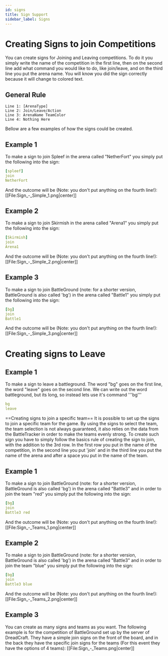 ```yaml
---
id: signs
title: Sign Support
sidebar_label: Signs
---
```


# Creating Signs to join Competitions

You can create signs for Joining and Leaving competitions. To do it you simply write the name of the competition in the first line, then on the second line add what command you would like to do, like join/leave, and on the third line you put the arena name. You will know you did the sign correctly because it will change to colored text.

## General Rule

```
Line 1: [ArenaType]
Line 2: Join/Leave/Action
Line 3: ArenaName TeamColor
Line 4: Nothing Here
```

Bellow are a few examples of how the signs could be created.

## Example 1

To make a sign to join Spleef in the arena called "NetherFort" you simply put the following into the sign:

```yaml
[spleef]
join
NetherFort
```

And the outcome will be (Note: you don't put anything on the fourth line!): [[File:Sign_-_Simple_1.png|center]]

## Example 2

To make a sign to join Skirmish in the arena called "Arena1" you simply put the following into the sign:

```yaml
[Skirmish]
join
Arena1
```

And the outcome will be (Note: you don't put anything on the fourth line!): [[File:Sign_-_Simple_2.png|center]]

## Example 3

To make a sign to join BattleGround (note: for a shorter version, BattleGround is also called 'bg') in the arena called "Battle1" you simply put the following into the sign:

```yaml
[bg]
join
Battle1
```

And the outcome will be (Note: you don't put anything on the fourth line!): [[File:Sign_-_Simple_3.png|center]]

# Creating signs to Leave

## Example 1

To make a sign to leave a battleground. The word "bg" goes on the first line, the word "leave" goes on the second line. We can write out the word battleground, but its long, so instead lets use it's command '''bg'''

```yaml
bg
leave
```

==Creating signs to join a specific team== It is possible to set up the signs to join a specific team for the game. By using the signs to select the team, the team selection is not always guaranteed, it also relies on the data from the BattleTracker in order to make the teams evenly strong. To create such sign you have to simply follow the basics rule of creating the sign to join, with the addition to the 3rd row. In the first row you put in the name of the competition, in the second line you put 'join' and in the third line you put the name of the arena and after a space you put in the name of the team.

## Example 1

To make a sign to join BattleGround (note: for a shorter version, BattleGround is also called 'bg') in the arena called "Battle3" and in order to join the team "red" you simply put the following into the sign:

```yaml
[bg]
join
Battle3 red
```

And the outcome will be (Note: you don't put anything on the fourth line!): [[File:Sign_-_Teams_1.png|center]]

## Example 2

To make a sign to join BattleGround (note: for a shorter version, BattleGround is also called 'bg') in the arena called "Battle3" and in order to join the team "blue" you simply put the following into the sign:

```yaml
[bg]
join
Battle3 blue
```

And the outcome will be (Note: you don't put anything on the fourth line!): [[File:Sign_-_Teams_2.png|center]]

## Example 3

You can create as many signs and teams as you want. The following example is for the competition of BattleGround set up by the server of DreadCraft. They have a simple join signs on the front of the board, and in the back they have the specific join signs for the teams (For this event they have the options of 4 teams): [[File:Sign_-_Teams.png|center]]
